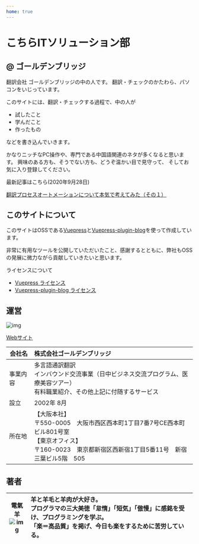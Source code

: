 ```yaml
---
home: true
---
```


# こちらITソリューション部
## @ ゴールデンブリッジ
翻訳会社 ゴールデンブリッジの中の人です。
翻訳・チェックのかたわら、パソコンをいじっています。

このサイトには、翻訳・チェックする過程で、中の人が

- 試したこと
- 学んだこと
- 作ったもの

などを書き込んでいきます。

かなりニッチなPC操作や、専門である中国語関連のネタが多くなると思います。
興味のある方も、そうでない方も、どうぞ温かい目で見守って、
そしてお気に入り登録してください。

最新記事はこちら(2020年9月28日)

<!-- [翻訳作業支援用Webアプリ CATOVIS SUITE公開中！](./catovis/2020/09/15/catovis-suite/) -->
[翻訳プロセスオートメーションについて本気で考えてみた（その１）](./column/2020/09/28/tpa/)


<timeline-box ></timeline-box>

## このサイトについて
このサイトはOSSである[Vuepress](https://vuepress.vuejs.org/)と[Vuepress-plugin-blog](https://vuepress-plugin-blog.ulivz.com/)を使って作成しています。

非常に有用なツールを公開していただいたこと、感謝するとともに、弊社もOSSの発展に微力ながら貢献していきたいと思います。

ライセンスについて
- [Vuepress ライセンス](https://github.com/vuejs/vuepress/blob/master/LICENSE)
- [Vuepress-plugin-blog ライセンス](https://github.com/vuepressjs/vuepress-plugin-blog/blob/master/LICENSE)

## 運営
![img](logo_header.png)

[Webサイト](http://goldenbridge2002.com)

| 会社名 | 株式会社ゴールデンブリッジ |
| --- | :--- |
| 事業内容 | 多言語通訳翻訳<br />インバウンド交流事業（日中ビジネス交流プログラム、医療美容ツアー）<br />有料職業紹介、その他上記に付随するサービス |
| 設立 | 2002年 8月 |
| 所在地 | 【大阪本社】<br />〒550-0005　大阪市西区西本町1丁目7番7号CE西本町ビル801号室<br />【東京オフィス】<br />〒160-0023　東京都新宿区西新宿1丁目5番11号　新宿三葉ビル5階　505 |

## 著者
| 電氣羊<br />![img](DianziYang.png) | 羊と羊毛と羊肉が大好き。<br />プログラマの三大美徳「怠惰」「短気」「傲慢」に感銘を受け、プログラミングを学ぶ。<br />「楽＝高品質」を掲げ、今日も楽をするために苦労している。 |
|---|:---|